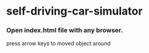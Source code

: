 # self-driving-car-simulator

### Open index.html file with any browser.


press arrow keys to moved object around
